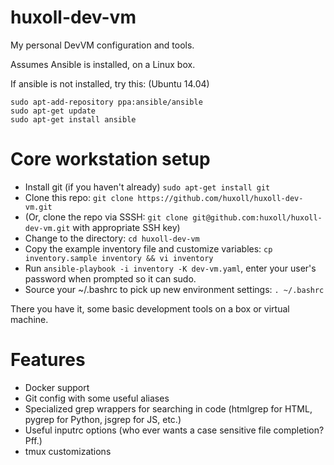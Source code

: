 # huxoll-dev-vm
My personal DevVM configuration and tools.

Assumes Ansible is installed, on a Linux box.

If ansible is not installed, try this:
(Ubuntu 14.04)
```
sudo apt-add-repository ppa:ansible/ansible
sudo apt-get update
sudo apt-get install ansible
```

# Core workstation setup #

* Install git (if you haven't already) `sudo apt-get install git`
* Clone this repo: `git clone https://github.com/huxoll/huxoll-dev-vm.git`
* (Or, clone the repo via SSSH: `git clone git@github.com:huxoll/huxoll-dev-vm.git` with appropriate SSH key)
* Change to the directory: `cd huxoll-dev-vm`
* Copy the example inventory file and customize variables: `cp inventory.sample inventory && vi inventory`
* Run `ansible-playbook -i inventory -K dev-vm.yaml`, enter your user's password when prompted so it can sudo.
* Source your ~/.bashrc to pick up new environment settings: `. ~/.bashrc`

There you have it, some basic development tools on a box or virtual machine.

# Features #

* Docker support
* Git config with some useful aliases
* Specialized grep wrappers for searching in code (htmlgrep for HTML, pygrep for Python, jsgrep for JS, etc.)
* Useful inputrc options (who ever wants a case sensitive file completion? Pff.)
* tmux customizations

